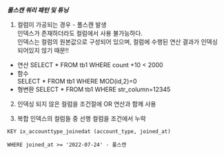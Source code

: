 
***풀스캔 쿼리 패턴 및 튜닝***  

1. 컬럼이 가공되는 경우 - 풀스캔 발생  
인덱스가 존재하더라도 컬럼에서 사용 불가능하다.  
인덱스는 컬럼의 원본값으로 구성되어 있으며, 컬럼에 수행된 연산 결과가 인덱싱 되어있지 않기 때문!!  

- 연산
SELECT * FROM tb1 WHERE count +10 < 2000
- 함수  
SELECT * FROM tb1 WHERE MOD(id,2)=0
- 형변환
SELECT * FROM tb1 WHERE str_column=12345


2. 인덱싱 되지 않은 컬럼을 조건절에 OR 연산과 함께 사용  

3. 복합 인덱스의 컬럼들 중 선행 컬럼을 조건에서 누락  
```
KEY ix_accounttype_joinedat (account_type, joined_at)

WHERE joined_at >= '2022-07-24' - 풀스캔

```
